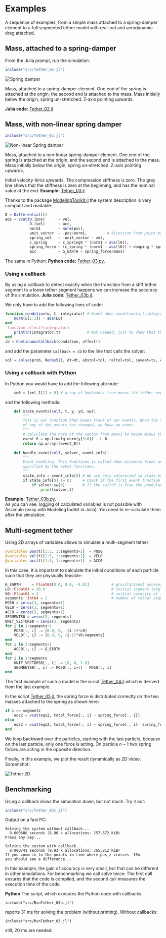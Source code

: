 # Examples
A sequence of examples, from a simple mass attached to a spring-damper element to
a full segmented tether model with real-out and aerodynamic drag attached.

## Mass, attached to a spring-damper
From the Julia prompt, run the simulation:
```julia
include("src/Tether_02.jl")
```
![Spring damper](docs/images/SpringDamper.png)

Mass, attached to a spring-damper element. One end of the spring is attached at the origin, the second end is attached to the mass. Mass initially below the origin, spring un-stretched. Z-axis pointing
upwards.

**Julia code:** [Tether_02.jl](https://github.com/ufechner7/Tethers.jl/blob/main/src/Tether_02.jl)

## Mass, with non-linear spring damper
```julia
include("src/Tether_03.jl")
```
![Non-linear Spring damper](docs/images/Nonlinear.png)

Mass, attached to a non-linear spring-damper element. One end of the spring is attached at the origin, and the second end is attached to the mass. Mass initially below the origin, spring un-stretched. Z-axis pointing upwards. 

Initial velocity $4 m/s$ upwards. The compression stiffness is zero. The grey line shows that
the stiffness is zero at the beginning, and has the nominal value at the end. **Example:** [Tether_03.jl](https://github.com/ufechner7/Tethers.jl/blob/main/src/Tether_03.jl).

Thanks to the package [ModelingToolkit.jl](https://docs.sciml.ai/ModelingToolkit/stable/) the system description is very compact and readable:
```Julia
D = Differential(t)
eqs = vcat(D.(pos)      ~ vel,
           D.(vel)      ~ acc,
           norm1        ~ norm(pos),
           unit_vector  ~ -pos/norm1,         # direction from point mass to origin
           spring_vel   ~ -unit_vector ⋅ vel,
           c_spring     ~ c_spring0 * (norm1 > abs(l0)),
           spring_force ~ (c_spring * (norm1 - abs(l0)) + damping * spring_vel) * unit_vector,
           acc          ~ G_EARTH + spring_force/mass)
```

The same in Python: **Python code:** [Tether_03.py](https://github.com/ufechner7/Tethers.jl/blob/main/src/Tether_03.py). 

### Using a callback
By using a callback to detect exactly when the transition from a stiff tether segment to a loose
tether segment happens we can increase the accuracy of the simulation. **Julia code:** [Tether_03b.jl](https://github.com/ufechner7/Tethers.jl/blob/main/src/Tether_03b.jl).

We only have to add the following lines of code:
```julia
function condition(u, t, integrator) # Event when condition(u,t,integrator) == 0
    norm(u[1:3]) - abs(L0)
end
`function affect!(integrator)
    println(integrator.t)            # Not needed, just to show that the callback works
end
cb = ContinuousCallback(condition, affect!)
```
and add the parameter `callback = cb` to the line that calls the solver:
```julia
sol = solve(prob, Rodas5(), dt=dt, abstol=tol, reltol=tol, saveat=ts, callback = cb)
```

### Using a callback with Python
In Python you would have to add the following attribute:
```Python
    sw0 = [vel_1[2] > 0] # array of booleans; true means the tether segment is loose (l < l_0)
```
and the following methods:
```Python
    def state_events(self, t, y, yd, sw):
        """
        This is our function that keeps track of our events. When the sign
        of any of the events has changed, we have an event.
        """
        # calculate the norm of the vector from mass1 to mass0 minus the initial segment length
        event_0 = np.linalg.norm(y[3:6]) - L_0
        return np.array([event_0])
    
    def handle_event(self, solver, event_info):
        """
        Event handling. This functions is called when Assimulo finds an event as
        specified by the event functions.
        """
        state_info = event_info[0] # We are only interested in state events
        if state_info[0] != 0:     # Check if the first event function has been triggered
            if solver.sw[0]:       # If the switch is True the pendulum bounces
                print(solver.t)
```
**Example:** [Tether_03b.py](https://github.com/ufechner7/Tethers.jl/blob/main/src/Tether_03b.py).  
As you can see, logging of calculated variables is not
possible with Assimulo (easy with ModelingToolkit in Julia). You need to re-calculate them
after the simulation.

## Multi-segment tether
Using 2D arrays of variables allows to simulate a multi-segment tether:
```julia
@variables pos(t)[1:3, 1:segments+1]  = POS0
@variables vel(t)[1:3, 1:segments+1]  = VEL0
@variables acc(t)[1:3, 1:segments+1]  = ACC0
```
In this case, it is important to calculate the initial conditions of each particle such that they are physically feasible:
```julia
G_EARTH     = Float64[0.0, 0.0, -9.81]          # gravitational acceleration     [m/s²]
L0::Float64 = 10.0                              # initial segment length            [m]
V0::Float64 = 4                                 # initial velocity of lowest mass [m/s]
segments::Int64 = 2                             # number of tether segments         [-]
POS0 = zeros(3, segments+1)
VEL0 = zeros(3, segments+1)
ACC0 = zeros(3, segments+1)
SEGMENTS0 = zeros(3, segments) 
UNIT_VECTORS0 = zeros(3, segments)
for i in 1:segments+1
    POS0[:, i] .= [0.0, 0, -(i-1)*L0]
    VEL0[:, i] .= [0.0, 0, (i-1)*V0/segments]
end
for i in 2:segments+1
    ACC0[:, i] .= G_EARTH
end
for i in 1:segments
    UNIT_VECTORS0[:, i] .= [0, 0, 1.0]
    SEGMENTS0[:, i] .= POS0[:, i+1] - POS0[:, i]
end
```
The first example of such a model is the script [Tether_04.jl](https://github.com/ufechner7/Tethers.jl/blob/main/src/Tether_04.jl) which is derived from the last example.

In the script [Tether_05.jl](https://github.com/ufechner7/Tethers.jl/blob/main/src/Tether_05.jl), the spring force is distributed correctly on the two masses attached to the spring as shown here:
```julia
if i == segments
    eqs2 = vcat(eqs2, total_force[:, i] ~ spring_force[:, i])
else
    eqs2 = vcat(eqs2, total_force[:, i] ~ spring_force[:, i]- spring_force[:, i+1])
end
```
We loop backward over the particles, starting with the last particle, because on the last particle, only one force is acting. On particle $n-1$ two spring forces are acting in the opposite direction.

Finally, in this example, we plot the result dynamically as 2D video. Screenshot:

![Tether 2D](docs/images/Tether2d.png)


## Benchmarking
Using a callback slows the simulation down, but not much. Try it out:
```julia
include("src/Tether_03c.jl")
```
Output on a fast PC:
```
Solving the system without callback...
  0.000606 seconds (8.06 k allocations: 257.672 KiB)
Press any key...

Solving the system with callback...
  0.000741 seconds (9.93 k allocations: 365.812 KiB)
If you zoom in to the points in time where pos_z crosses -10m
you should see a difference...
```
In this example, the gain of accuracy is very small, but that can be different
in other simulations. For benchmarking we call solve twice: The first call ensures that the
code is compiled, and the second call measures the execution time of the code.

**Python**
The script, which executes the Python code with callbacks:
```
include("src/RunTether_03b.jl")
```
reports 31 ms for solving the problem (without printing).
Without callbacks:
```
include("src/RunTether_03.jl")
```
still, 20 ms are needed.